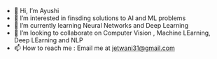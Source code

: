 - 👋 Hi, I’m Ayushi 
- 👀 I’m interested in finsding solutions to AI and ML problems 
- 🌱 I’m currently learning Neural Networks and Deep Learning
- 💞️ I’m looking to collaborate on Computer Vision , Machine LEarning, Deep LEarning and NLP
- 📫 How to reach me : Email me at jetwani31@gmail.com

<!---
AyushiJ2/AyushiJ2 is a ✨ special ✨ repository because its `README.md` (this file) appears on your GitHub profile.
You can click the Preview link to take a look at your changes.
--->
